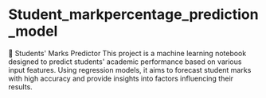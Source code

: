 # Student_markpercentage_prediction_model
🎯 Students' Marks Predictor This project is a machine learning notebook designed to predict students' academic performance based on various input features. Using regression models, it aims to forecast student marks with high accuracy and provide insights into factors influencing their results.
